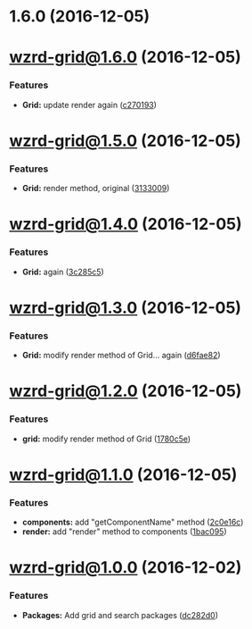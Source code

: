 <a name="1.6.0"></a>
# 1.6.0 (2016-12-05)



<a name="wzrd-grid@1.6.0"></a>
# wzrd-grid@1.6.0 (2016-12-05)


### Features

* **Grid:** update render again ([c270193](https://github.com/wizardzloy/try-monorepo/commit/c270193))



<a name="wzrd-grid@1.5.0"></a>
# wzrd-grid@1.5.0 (2016-12-05)


### Features

* **Grid:** render method, original ([3133009](https://github.com/wizardzloy/try-monorepo/commit/3133009))



<a name="wzrd-grid@1.4.0"></a>
# wzrd-grid@1.4.0 (2016-12-05)


### Features

* **Grid:** again ([3c285c5](https://github.com/wizardzloy/try-monorepo/commit/3c285c5))



<a name="wzrd-grid@1.3.0"></a>
# wzrd-grid@1.3.0 (2016-12-05)


### Features

* **Grid:** modify render method of Grid... again ([d6fae82](https://github.com/wizardzloy/try-monorepo/commit/d6fae82))



<a name="wzrd-grid@1.2.0"></a>
# wzrd-grid@1.2.0 (2016-12-05)


### Features

* **grid:** modify render method of Grid ([1780c5e](https://github.com/wizardzloy/try-monorepo/commit/1780c5e))



<a name="wzrd-grid@1.1.0"></a>
# wzrd-grid@1.1.0 (2016-12-05)


### Features

* **components:** add "getComponentName" method ([2c0e16c](https://github.com/wizardzloy/try-monorepo/commit/2c0e16c))
* **render:** add "render" method to components ([1bac095](https://github.com/wizardzloy/try-monorepo/commit/1bac095))



<a name="wzrd-grid@1.0.0"></a>
# wzrd-grid@1.0.0 (2016-12-02)


### Features

* **Packages:** Add grid and search packages ([dc282d0](https://github.com/wizardzloy/try-monorepo/commit/dc282d0))



